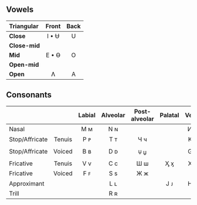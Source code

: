 ## Vowels

| Triangular    | Front | Back  |
| :---          | :---: | :---: |
| **Close**     | I • Ʉ |   U   |
| **Close-mid** |       |       |
| **Mid**       | E • Ɵ |   O   |
| **Open-mid**  |       |       |
| **Open**      |   Ʌ   |   A   |

## Consonants

|               |        | Labial | Alveolar | Post-alveolar | Palatal | Velar |
| :---          | :---:  | :---:  | :---:    | :---:         | :---:   | :---: |
| Nasal         |        |  Ϻ ᴍ   |   N ɴ    |               |         |  И ᴎ  |
| Stop/Affricate| Tenuis |  P ᴘ   |   T ᴛ    |      Ч ч      |         |  Κ κ  |
| Stop/Affricate| Voiced |  B ʙ   |   D ᴅ    |      🝘 џ      |         |  G ɢ  |
| Fricative     | Tenuis |  V v   |   C c    |      Ш ш      |   Ӽ ӽ   |  X x  |
| Fricative     | Voiced |  F ꜰ   |   S s    |      Ж ж      |         |       |
| Approximant   |        |        |   L ʟ    |               |   J ᴊ   |  H н  |
| Trill         |        |        |   R ʀ    |               |         |       |
